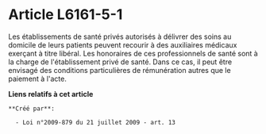 # Article L6161-5-1

Les établissements de santé privés autorisés à délivrer des soins au domicile de leurs patients peuvent recourir à des
auxiliaires médicaux exerçant à titre libéral. Les honoraires de ces professionnels de santé sont à la charge de
l'établissement privé de santé. Dans ce cas, il peut être envisagé des conditions particulières de rémunération autres que le
paiement à l'acte.

**Liens relatifs à cet article**

	**Créé par**:

	  - Loi n°2009-879 du 21 juillet 2009 - art. 13
